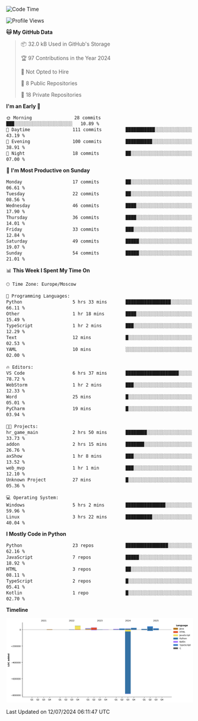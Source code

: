 <!--START_SECTION:waka-->
![Code Time](http://img.shields.io/badge/Code%20Time-399%20hrs%2045%20mins-blue)

![Profile Views](http://img.shields.io/badge/Profile%20Views-0-blue)

**🐱 My GitHub Data** 

> 📦 32.0 kB Used in GitHub's Storage 
 > 
> 🏆 97 Contributions in the Year 2024
 > 
> 🚫 Not Opted to Hire
 > 
> 📜 8 Public Repositories 
 > 
> 🔑 18 Private Repositories 
 > 
**I'm an Early 🐤** 

```text
🌞 Morning                28 commits          ███░░░░░░░░░░░░░░░░░░░░░░   10.89 % 
🌆 Daytime                111 commits         ███████████░░░░░░░░░░░░░░   43.19 % 
🌃 Evening                100 commits         ██████████░░░░░░░░░░░░░░░   38.91 % 
🌙 Night                  18 commits          ██░░░░░░░░░░░░░░░░░░░░░░░   07.00 % 
```
📅 **I'm Most Productive on Sunday** 

```text
Monday                   17 commits          ██░░░░░░░░░░░░░░░░░░░░░░░   06.61 % 
Tuesday                  22 commits          ██░░░░░░░░░░░░░░░░░░░░░░░   08.56 % 
Wednesday                46 commits          ████░░░░░░░░░░░░░░░░░░░░░   17.90 % 
Thursday                 36 commits          ████░░░░░░░░░░░░░░░░░░░░░   14.01 % 
Friday                   33 commits          ███░░░░░░░░░░░░░░░░░░░░░░   12.84 % 
Saturday                 49 commits          █████░░░░░░░░░░░░░░░░░░░░   19.07 % 
Sunday                   54 commits          █████░░░░░░░░░░░░░░░░░░░░   21.01 % 
```


📊 **This Week I Spent My Time On** 

```text
🕑︎ Time Zone: Europe/Moscow

💬 Programming Languages: 
Python                   5 hrs 33 mins       █████████████████░░░░░░░░   66.11 % 
Other                    1 hr 18 mins        ████░░░░░░░░░░░░░░░░░░░░░   15.49 % 
TypeScript               1 hr 2 mins         ███░░░░░░░░░░░░░░░░░░░░░░   12.29 % 
Text                     12 mins             █░░░░░░░░░░░░░░░░░░░░░░░░   02.53 % 
YAML                     10 mins             ░░░░░░░░░░░░░░░░░░░░░░░░░   02.00 % 

🔥 Editors: 
VS Code                  6 hrs 37 mins       ████████████████████░░░░░   78.72 % 
WebStorm                 1 hr 2 mins         ███░░░░░░░░░░░░░░░░░░░░░░   12.33 % 
Word                     25 mins             █░░░░░░░░░░░░░░░░░░░░░░░░   05.01 % 
PyCharm                  19 mins             █░░░░░░░░░░░░░░░░░░░░░░░░   03.94 % 

🐱‍💻 Projects: 
hr_game_main             2 hrs 50 mins       ████████░░░░░░░░░░░░░░░░░   33.73 % 
addon                    2 hrs 15 mins       ███████░░░░░░░░░░░░░░░░░░   26.76 % 
axShow                   1 hr 8 mins         ███░░░░░░░░░░░░░░░░░░░░░░   13.52 % 
web_mvp                  1 hr 1 min          ███░░░░░░░░░░░░░░░░░░░░░░   12.10 % 
Unknown Project          27 mins             █░░░░░░░░░░░░░░░░░░░░░░░░   05.36 % 

💻 Operating System: 
Windows                  5 hrs 2 mins        ███████████████░░░░░░░░░░   59.96 % 
Linux                    3 hrs 22 mins       ██████████░░░░░░░░░░░░░░░   40.04 % 
```

**I Mostly Code in Python** 

```text
Python                   23 repos            ████████████████░░░░░░░░░   62.16 % 
JavaScript               7 repos             █████░░░░░░░░░░░░░░░░░░░░   18.92 % 
HTML                     3 repos             ██░░░░░░░░░░░░░░░░░░░░░░░   08.11 % 
TypeScript               2 repos             █░░░░░░░░░░░░░░░░░░░░░░░░   05.41 % 
Kotlin                   1 repo              █░░░░░░░░░░░░░░░░░░░░░░░░   02.70 % 
```



**Timeline**

![Lines of Code chart](https://raw.githubusercontent.com/adlemx/adlemx/main/assets/bar_graph.png)


 Last Updated on 12/07/2024 06:11:47 UTC
<!--END_SECTION:waka-->
